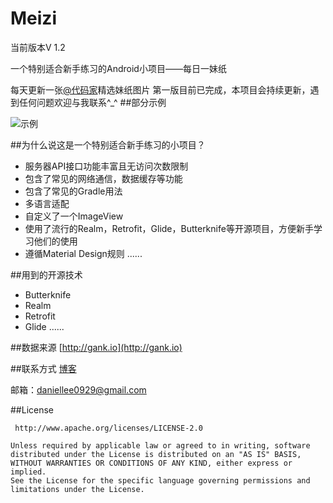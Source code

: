 # Meizi
当前版本V 1.2

一个特别适合新手练习的Android小项目——每日一妹纸

每天更新一张[@代码家](https://github.com/daimajia)精选妹纸图片
第一版目前已完成，本项目会持续更新，遇到任何问题欢迎与我联系^_^
##部分示例

![示例](https://github.com/SparkYuan/Meizi/raw/master/pic/meizi.gif)


##为什么说这是一个特别适合新手练习的小项目？

- 服务器API接口功能丰富且无访问次数限制
- 包含了常见的网络通信，数据缓存等功能
- 包含了常见的Gradle用法
- 多语言适配
- 自定义了一个ImageView
- 使用了流行的Realm，Retrofit，Glide，Butterknife等开源项目，方便新手学习他们的使用
- 遵循Material Design规则
  ......
 

##用到的开源技术
- Butterknife
- Realm
- Retrofit
- Glide
  ......

##数据来源
[http://gank.io](http://gank.io) 

##联系方式
 [博客](http://blog.csdn.net/l664675249)


邮箱：[daniellee0929@gmail.com](daniellee0929@gmail.com)

##License

     http://www.apache.org/licenses/LICENSE-2.0

	Unless required by applicable law or agreed to in writing, software
	distributed under the License is distributed on an "AS IS" BASIS,
	WITHOUT WARRANTIES OR CONDITIONS OF ANY KIND, either express or implied.
	See the License for the specific language governing permissions and
	limitations under the License.

